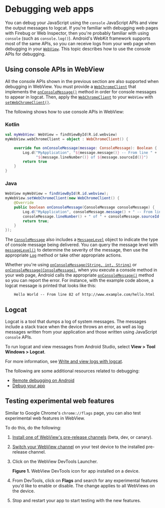 # Debugging web apps

You can debug your JavaScript using the `console` JavaScript APIs and view the output messages to logcat. If you're familiar with debugging web pages with Firebug or Web Inspector, then you're probably familiar with using `console` (such as `console.log()`). Android's WebKit framework supports most of the same APIs, so you can receive logs from your web page when debugging in your [`WebView`](https://developer.android.com/reference/android/webkit/WebView). This topic describes how to use the console APIs for debugging.

Using console APIs in WebView
-----------------------------

All the console APIs shown in the previous section are also supported when debugging in WebView. You must provide a [`WebChromeClient`](https://developer.android.com/reference/android/webkit/WebChromeClient) that implements the [`onConsoleMessage()`](https://developer.android.com/reference/android/webkit/WebChromeClient#onConsoleMessage(android.webkit.ConsoleMessage)) method in order for console messages to appear in logcat. Then, apply the [`WebChromeClient`](https://developer.android.com/reference/android/webkit/WebChromeClient) to your `WebView` with [`setWebChromeClient()`](https://developer.android.com/reference/android/webkit/WebView#setWebChromeClient(android.webkit.WebChromeClient)).

The following shows how to use console APIs in WebView:

### Kotlin

```kotlin
val myWebView: WebView = findViewById(R.id.webview)
myWebView.webChromeClient = object : WebChromeClient() {

    override fun onConsoleMessage(message: ConsoleMessage): Boolean {
        Log.d("MyApplication", "${message.message()} -- From line " +
              "${message.lineNumber()} of ${message.sourceId()}")
        return true
    }
}
```

### Java

```java
WebView myWebView = findViewById(R.id.webview);
myWebView.setWebChromeClient(new WebChromeClient() {
    @Override
    public boolean onConsoleMessage(ConsoleMessage consoleMessage) {
        Log.d("MyApplication", consoleMessage.message() + " -- From line " +
        consoleMessage.lineNumber() + " of " + consoleMessage.sourceId());
        return true;
    }
});
```

The [`ConsoleMessage`](https://developer.android.com/reference/android/webkit/ConsoleMessage) also includes a [`MessageLevel`](https://developer.android.com/reference/android/webkit/ConsoleMessage.MessageLevel) object to indicate the type of console message being delivered. You can query the message level with [`messageLevel()`](https://developer.android.com/reference/android/webkit/ConsoleMessage#messageLevel()) to determine the severity of the message, then use the appropriate [`Log`](https://developer.android.com/reference/android/util/Log) method or take other appropriate actions.

Whether you're using [`onConsoleMessage(String, int, String)`](https://developer.android.com/reference/android/webkit/WebChromeClient#onConsoleMessage(java.lang.String,%20int,%20java.lang.String)) or [`onConsoleMessage(ConsoleMessage)`](https://developer.android.com/reference/android/webkit/WebChromeClient#onConsoleMessage(android.webkit.ConsoleMessage)), when you execute a console method in your web page, Android calls the appropriate [`onConsoleMessage()`](https://developer.android.com/reference/android/webkit/WebChromeClient#onConsoleMessage(java.lang.String,%20int,%20java.lang.String)) method so you can report the error. For instance, with the example code above, a logcat message is printed that looks like this:

```shell
    Hello World -- From line 82 of http://www.example.com/hello.html
```

Logcat
------

Logcat is a tool that dumps a log of system messages. The messages include a stack trace when the device throws an error, as well as log messages written from your application and those written using JavaScript `console` APIs.

To run logcat and view messages from Android Studio, select **View > Tool Windows > Logcat**.

For more information, see [Write and view logs with logcat](https://developer.android.com/studio/debug/am-logcat).

The following are some additional resources related to debugging:

*   [Remote debugging on Android](https://developers.google.com/chrome-developer-tools/docs/remote-debugging)
*   [Debug your app](https://developer.android.com/studio/debug)

Testing experimental web features
---------------------------------

Similar to Google Chrome's `chrome://flags` page, you can also test experimental web features in WebView.

To do this, do the following:

1.  [Install one of WebView's pre-release channels](https://chromium.googlesource.com/chromium/src/+/HEAD/android_webview/docs/prerelease.md) (beta, dev, or canary).
    
2.  [Switch your WebView channel](https://chromium.googlesource.com/chromium/src/+/HEAD/android_webview/docs/prerelease.md#android-10-and-later-q_r_etc) on your test device to the installed pre-release channel.
    
3.  Click on the WebView DevTools Launcher.
    
      
    **Figure 1.** WebView DevTools icon for app installed on a device.
    
4.  From DevTools, click on **Flags** and search for any experimental features you'd like to enable or disable. The change applies to all WebViews on the device.
    
5.  Stop and restart your app to start testing with the new features.
    

